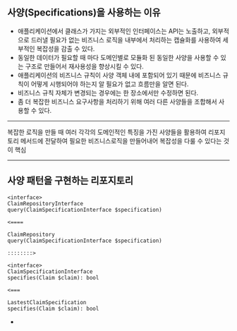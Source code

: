## 사양(Specifications)을 사용하는 이유
- 애플리케이션에서 클래스가 가지는 외부적인 인터페이스는 API는 노출하고, 외부적으로 드러낼 필요가 없는 비즈니스 로직을 내부에서 처리하는 캡슐화를 사용하여 세부적인 복잡성을 감출 수 있다.
- 동일한 데이터가 필요할 때 마다 도메인별로 모듈화 된 동일한 사양을 사용할 수 있는 구조로 만들어서 재사용성을 향상시킬 수 있다.
- 애플리케이션의 비즈니스 규칙이 사양 객체 내에 포함되어 있기 때문에 비즈니스 규칙이 어떻게 시행되어야 하는지 알 필요가 없고 흐름만을 알면 된다.
- 비즈니스 규칙 자체가 변경되는 경우에는 한 장소에서만 수정하면 된다.
- 좀 더 복잡한 비즈니스 요구사항을 처리하기 위해 여러 다른 사양들을 조합해서 사용할 수 있다.

---

복잡한 로직을 만들 때 여러 각각의 도메인적인 특징을 가진 사양들을 활용하여 리포지토리 메서드에 전달하여 필요한 비즈니스로직을 만들어내어 복잡성을 다룰 수 있다는 것이 핵심

---


## 사양 패턴을 구현하는 리포지토리
```
<interface>
ClaimRepositoryInterface
query(ClaimSpecificationInterface $specification)

<====

ClaimRepository
query(ClaimSpecificationInterface $specification)

::::::::>

<interface>
ClaimSpecificationInterface
specifies(Claim $claim): bool

<===

LastestClaimSpecification
specifies(Claim $claim): bool
```
-
